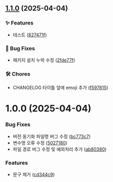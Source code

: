 ## [1.1.0](https://github.com/sangyeon217/semantic-release-practice/compare/v1.0.0...v1.1.0) (2025-04-04)

### ✨ Features

* 테스트 ([827471f](https://github.com/sangyeon217/semantic-release-practice/commit/827471f5506b8dba8be7607a2c140fcfb3260f16))

### 🐛 Bug Fixes

* 패키지 설치 누락 수정 ([2fde77f](https://github.com/sangyeon217/semantic-release-practice/commit/2fde77f601f9fce272cd43be41ec66c433762cb5))

### 🛠 Chores

* CHANGELOG 타이틀 앞에 emoji 추가 ([f597815](https://github.com/sangyeon217/semantic-release-practice/commit/f5978154139e8494dfb32623141ee2d1d08c76d9))

# 1.0.0 (2025-04-04)


### Bug Fixes

* 버전 동기화 파일명 버그 수정 ([bc773c7](https://github.com/sangyeon217/semantic-release-practice/commit/bc773c77580e3ca432e033ce3de2f97b05502290))
* 변수명 오류 수정 ([5027180](https://github.com/sangyeon217/semantic-release-practice/commit/5027180c469c1ce3351b471971bdd027e2e2b8cf))
* 파일 경로 버그 수정 및 예외처리 추가 ([ab80380](https://github.com/sangyeon217/semantic-release-practice/commit/ab8038071631216d6a35017ae64c251acdcc6a98))


### Features

* 문구 제거 ([cd344c9](https://github.com/sangyeon217/semantic-release-practice/commit/cd344c9df4bf7fc5f0f6b828cff9709843841271))
